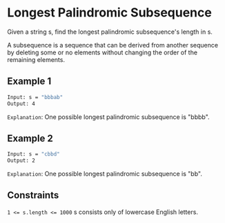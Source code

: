 # Longest Palindromic Subsequence

Given a string s, find the longest palindromic subsequence's length in s.

A subsequence is a sequence that can be derived from another sequence by deleting some or no elements without changing the order of the remaining elements.

## Example 1

```bash
Input: s = "bbbab"
Output: 4
```

`Explanation`: One possible longest palindromic subsequence is "bbbb".

## Example 2

```bash
Input: s = "cbbd"
Output: 2
```

`Explanation`: One possible longest palindromic subsequence is "bb".

## Constraints

`1 <= s.length <= 1000`
s consists only of lowercase English letters.
